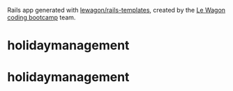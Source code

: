 Rails app generated with [lewagon/rails-templates](https://github.com/lewagon/rails-templates), created by the [Le Wagon coding bootcamp](https://www.lewagon.com) team.
# holidaymanagement
# holidaymanagement
